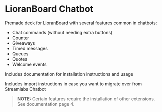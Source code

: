 # LioranBoard Chatbot
Premade deck for LioranBoard with several features common in chatbots:

* Chat commands (without needing extra buttons)
* Counter
* Giveaways
* Timed messages
* Queues
* Quotes
* Welcome events

Includes documentation for installation instructions and usage

Includes import instructions in case you want to migrate over from Streamlabs Chatbot

> **NOTE:** Certain features require the installation of other extensions. See documentation page 4.
